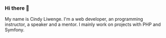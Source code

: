 ### Hi there 👋

My name is Cindy Liwenge. I'm a web developer, an programming instructor, a speaker and a mentor. I mainly work on projects with PHP and Symfony.
